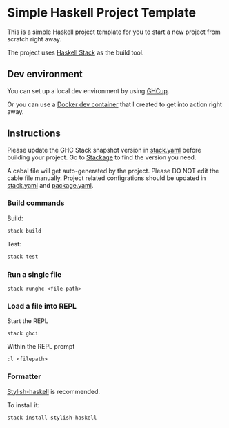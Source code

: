 # Simple Haskell Project Template
This is a simple Haskell project template for you to start a new project from scratch right away.

The project uses [Haskell Stack] as the build tool.

## Dev environment
You can set up a local dev environment by using [GHCup](https://www.haskell.org/ghcup/).

Or you can use a [Docker dev container](https://github.com/bjing/haskell-dev-container) that I created to get into
action right away.

## Instructions
Please update the GHC Stack snapshot version in [stack.yaml] before building your project. Go to [Stackage](https://www.stackage.org/) to find the 
version you need.

A cabal file will get auto-generated by the project. Please DO NOT edit the cable file manually.
Project related configrations should be updated in [stack.yaml](stack.yaml) and [package.yaml](package.yaml).

### Build commands
Build:
```sh
stack build
```

Test:
```sh
stack test
```

### Run a single file
```
stack runghc <file-path>
```

### Load a file into REPL
Start the REPL
```
stack ghci
```

Within the REPL prompt

```
:l <filepath>
```

### Formatter
[Stylish-haskell] is recommended.

To install it:
```sh
stack install stylish-haskell
```

[Haskell Stack]: https://docs.haskellstack.org/en/stable/README/
[stack.yaml]: https://github.com/bjing/simple-servant-server/blob/main/stack.yaml#L20
[Stylish-haskell]: https://github.com/haskell/stylish-haskell
